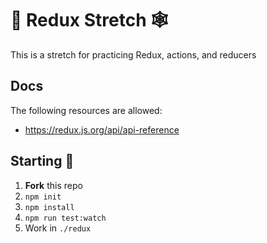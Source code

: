 # 🦇 Redux Stretch 🕸

This is a stretch for practicing Redux, actions, and reducers

## Docs

The following resources are allowed:

- https://redux.js.org/api/api-reference

## Starting 🎃

1. **Fork** this repo
2. `npm init`
3. `npm install`
4. `npm run test:watch`
5. Work in `./redux`
